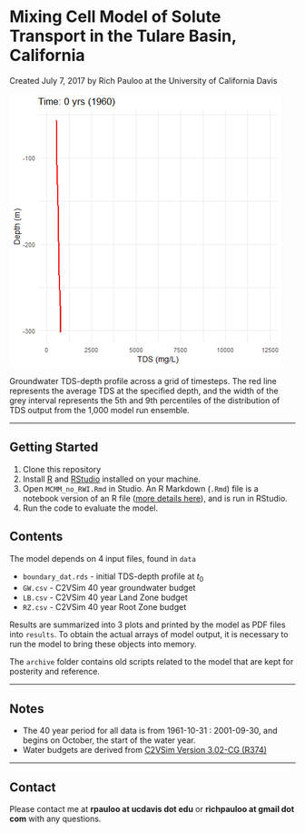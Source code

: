 # Mixing Cell Model of Solute Transport in the Tulare Basin, California  

Created July 7, 2017 by Rich Pauloo at the University of California Davis   


![](salinization.gif)  

Groundwater TDS-depth profile across a grid of timesteps. The red line represents the average TDS at the specified depth, and the width of the grey interval represents the 5th and 9th percentiles of the distribution of TDS output from the 1,000 model run ensemble.  


***  

## Getting Started 

1. Clone this repository  
2. Install [R](https://www.r-project.org/) and [RStudio](https://www.rstudio.com/) installed on your machine.  
3. Open `MCMM_no_RWI.Rmd` in Studio. An R Markdown (`.Rmd`) file is a notebook version of an R file ([more details here](https://rmarkdown.rstudio.com/)), and is run in RStudio.   
4. Run the code to evaluate the model.  


## Contents

The model depends on 4 input files, found in `data`  
 - `boundary_dat.rds` - initial TDS-depth profile at $t_0$  
 - `GW.csv` - C2VSim 40 year groundwater budget  
 - `LB.csv` - C2VSim 40 year Land Zone budget  
 - `RZ.csv` - C2VSim 40 year Root Zone budget  
 
Results are summarized into 3 plots and printed by the model as PDF files into `results`. To obtain the actual arrays of model output, it is necessary to run the model to bring these objects into memory.  

The `archive` folder contains old scripts related to the model that are kept for posterity and reference.  
 
***  

## Notes  
 - The 40 year period for all data is from 1961-10-31 : 2001-09-30, and begins on October, the start of the water year.  
 - Water budgets are derived from [C2VSim Version 3.02-CG (R374)](http://baydeltaoffice.water.ca.gov/modeling/hydrology/C2VSim/index_C2VSIM.cfm)  

***  

## Contact

Please contact me at **rpauloo at ucdavis dot edu** or **richpauloo at gmail dot com** with any questions.   
